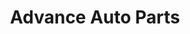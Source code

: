 ---
title: "Advance Auto Parts"
url: /orlando/advance-auto-parts-east-colonial-drive/
shop: car parts
---